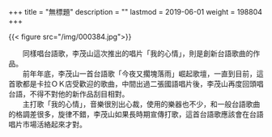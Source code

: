 +++
title = "無標題"
description = ""
lastmod = 2019-06-01
weight = 198804
+++


{{< figure src="/img/000384.jpg">}}  

　　同樣唱台語歌，李茂山這次推出的唱片「我的心情」，則是創新台語歌曲的作品。  
　　前年年底，李茂山一首台語歌「今夜又擱塊落雨」崛起歌壇，一直到目前，這首歌都是卡拉ＯＫ店受歡迎的歌曲，中間出過二張國語唱片後，李茂山再度回頭唱台語，不得不對他的新作品刮目相對。  
　　主打歌「我的心情」，音樂很別出心裁，使用的樂器也不少，和一般台語歌曲的格調差很多，旋律不錯，李茂山如果長時期宣傳打歌，這首台語歌應該會在台語唱片市場活絡起來才對。